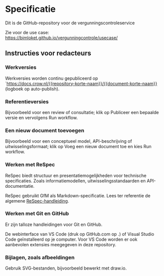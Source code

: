# Specificatie

Dit is de GitHub-repository voor de vergunningscontroleservice

Zie voor de use case: https://bimloket.github.io/vergunningcontrole/usecase/

## Instructies voor redacteurs

### Werkversies

Werkversies worden continu gepubliceerd op `https://docs.crow.nl/{{repository-korte-naam}}/{{document-korte-naam}} (logboek op auto-publish).

### Referentieversies

Bijvoorbeeld voor een review of consultatie; klik op Publiceer een bepaalde versie en vervolgens Run workflow.

### Een nieuw document toevoegen

Bijvoorbeeld voor een conceptueel model, API-beschrijving of uitwisselingsformaat; klik op Voeg een nieuw document toe en kies Run workflow.



### Werken met ReSpec

ReSpec biedt structuur en presentatiemogelijkheden voor technische specificaties. Zoals informatiemodellen, uitwisselingsstandaarden en API-documentatie.

ReSpec gebruikt GfM als Markdown-specificatie. Lees ter referentie de algemene [ReSpec-handleiding](https://respec.org/docs/).

### Werken met Git en GitHub

Er zijn talloze handleidingen voor Git en GitHub.

De webinterface van VS Code (druk op GitHub.com op .) of Visual Studio Code geïnstalleerd op je computer. Voor VS Code worden er ook aanbevolen extensies meegegeven in deze repository.

### Bijlagen, zoals afbeeldingen

Gebruik SVG-bestanden, bijvoorbeeld bewerkt met draw.io.


